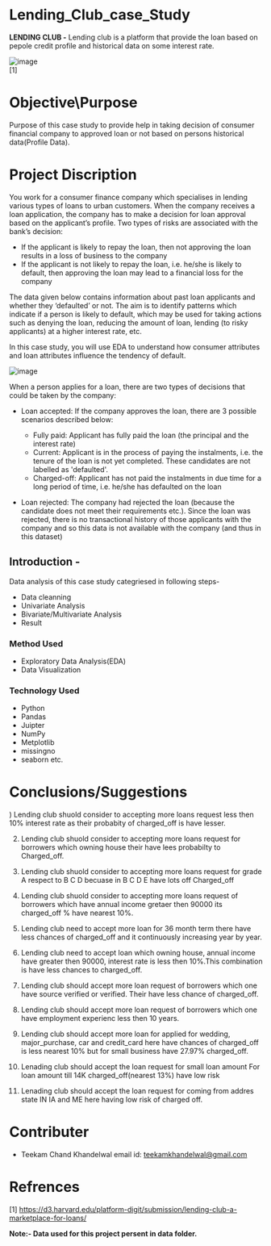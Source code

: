 # Lending_Club_case_Study
**LENDING CLUB -** Lending club is a platform that provide the loan based on pepole credit profile and historical data on some interest rate.

![image](https://user-images.githubusercontent.com/72481400/216401114-b7bee350-abb9-42c1-b8b8-700e27fa60a9.png)  
                                     [1]

# Objective\Purpose
Purpose of this case study to provide help in taking decision of consumer financial company to approved loan or not based on persons historical data(Profile Data).

# Project Discription
You work for a consumer finance company which specialises in lending various types of loans to urban customers. When the company receives a loan application, the company has to make a decision for loan approval based on the applicant’s profile. Two types of risks are associated with the bank’s decision:
 
 * If the applicant is likely to repay the loan, then not approving the loan results in a loss of business to the company
 * If the applicant is not likely to repay the loan, i.e. he/she is likely to default, then approving the loan may lead to a financial loss for the company

The data given below contains information about past loan applicants and whether they ‘defaulted’ or not. The aim is to identify patterns which indicate if a person is likely to default, which may be used for taking actions such as denying the loan, reducing the amount of loan, lending (to risky applicants) at a higher interest rate, etc. 

In this case study, you will use EDA to understand how consumer attributes and loan attributes influence the tendency of default.

![image](https://user-images.githubusercontent.com/72481400/216405337-152fb141-62c8-47a3-ae80-61a865d04a16.png)

When a person applies for a loan, there are two types of decisions that could be taken by the company:

* Loan accepted: If the company approves the loan, there are 3 possible scenarios described below:

  * Fully paid: Applicant has fully paid the loan (the principal and the interest rate)
  * Current: Applicant is in the process of paying the instalments, i.e. the tenure of the loan is not yet completed. These candidates are not labelled as 'defaulted'.
  * Charged-off: Applicant has not paid the instalments in due time for a long period of time, i.e. he/she has defaulted on the loan 

* Loan rejected: The company had rejected the loan (because the candidate does not meet their requirements etc.). Since the loan was rejected, there is no transactional history of those applicants with the company and so this data is not available with the company (and thus in this dataset)


## Introduction - 
Data analysis of this case study categriesed in following steps-
* Data cleanning
* Univariate Analysis
* Bivariate/Multivariate Analysis
* Result



### Method Used
* Exploratory Data Analysis(EDA)
* Data Visualization 

### Technology Used
* Python
* Pandas
* Juipter 
* NumPy
* Metplotlib 
* missingno
* seaborn etc.





# Conclusions/Suggestions
) Lending club shuold consider to accepting more loans request less then 10% interest rate as their probabity of charged_off is have lesser.

2) Lending club shuold consider to accepting more loans request for borrowers which owning house their have lees probabilty to Charged_off.

3) Lending club shuold consider to accepting more loans request for grade A respect to B C D becuase in B C D E have lots off Charged_off

4) Lending club shuold consider to accepting more loans request of borrowers which have annual income gretaer then 90000 its charged_off % have nearest 10%.

5) Lending club need to accept more loan for 36 month term there have less chances of charged_off and it continuously increasing year by year.

6) Lending club need to accept loan which owning house, annual income have greater then 90000, interest rate is less then 10%.This combination is have less chances to charged_off.

7) Lending club should accept more loan request of borrowers which one have source verified or verified. Their have less chance of charged_off.

8) Lending club should accept more loan request of borrowers which one have employment experienc less then 10 years.

9) Lending club should accept more loan for applied for wedding, major_purchase, car and credit_card here have chances of charged_off is less nearest 10% but for small business have 27.97% charged_off.

10) Lenading club should accept the loan request for small loan amount For loan amount till 14K charged_off(nearest 13%) have low risk

11) Lenading club should accept the loan request for coming from addres state IN IA and ME here having low risk of charged off.



# Contributer
* Teekam Chand Khandelwal
   email id: teekamkhandelwal@gmail.com  
  
# Refrences
[1] https://d3.harvard.edu/platform-digit/submission/lending-club-a-marketplace-for-loans/ 
   
**Note:- Data used for this project persent in data folder.**
